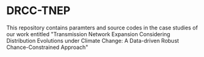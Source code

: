 # DRCC-TNEP

This repository contains paramters and source codes in the case studies of our work entitled 
"Transmission Network Expansion Considering Distribution Evolutions under Climate Change:  A Data-driven Robust Chance-Constrained Approach"
